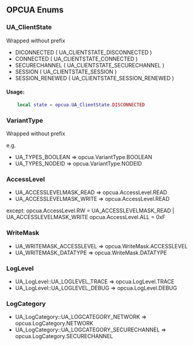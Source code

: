 ## OPCUA Enums

### UA_ClientState
Wrapped without prefix

* DICONNECTED ( UA_CLIENTSTATE_DISCONNECTED )
* CONNECTED ( UA_CLIENTSTATE_CONNECTED )
* SECURECHANNEL ( UA_CLIENTSTATE_SECURECHANNEL )
* SESSION ( UA_CLIENTSTATE_SESSION )
* SESSION_RENEWED ( UA_CLIENTSTATE_SESSION_RENEWED )

#### Usage:
``` lua
	local state = opcua.UA_ClientState.DISCONNECTED
```

### VariantType
Wrapped without prefix

e.g.
* UA_TYPES_BOOLEAN => opcua.VariantType.BOOLEAN
* UA_TYPES_NODEID => opcua.VariantType.NODEID


### AccessLevel

* UA_ACCESSLEVELMASK_READ => opcua.AccessLevel.READ
* UA_ACCESSLEVELMASK_WRITE => opcua.AccessLevel.READ

except:
opcua.AccessLevel.RW = UA_ACCESSLEVELMASK_READ | UA_ACCESSLEVELMASK_WRITE
opcua.AccessLevel.ALL = 0xF


### WriteMask

* UA_WRITEMASK_ACCESSLEVEL => opcua.WriteMask.ACCESSLEVEL
* UA_WRITEMASK_DATATYPE => opcua.WriteMask.DATATYPE


### LogLevel

* UA_LogLevel::UA_LOGLEVEL_TRACE => opcua.LogLevel.TRACE
* UA_LogLevel::UA_LOGLEVEL_DEBUG => opcua.LogLevel.DEBUG


### LogCategory

* UA_LogCategory::UA_LOGCATEGORY_NETWORK => opcua.LogCategory.NETWORK
* UA_LogCategory::UA_LOGCATEGORY_SECURECHANNEL => opcua.LogCategory.SECURECHANNEL

